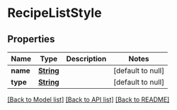 # RecipeListStyle
## Properties

Name | Type | Description | Notes
------------ | ------------- | ------------- | -------------
**name** | [**String**](string.md) |  | [default to null]
**type** | [**String**](string.md) |  | [default to null]

[[Back to Model list]](../README.md#documentation-for-models) [[Back to API list]](../README.md#documentation-for-api-endpoints) [[Back to README]](../README.md)

